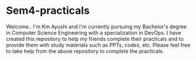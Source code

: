 # Sem4-practicals
Welcome..
I'm Km Ayushi and I'm currently pursuing my Bachelor's degree in Computer Science Engineering with a specialization in DevOps. I have created this repository to help my friends complete their practicals and to provide them with study materials such as PPTs, codes, etc. Please feel free to take help from the above repository to complete the practicals.
